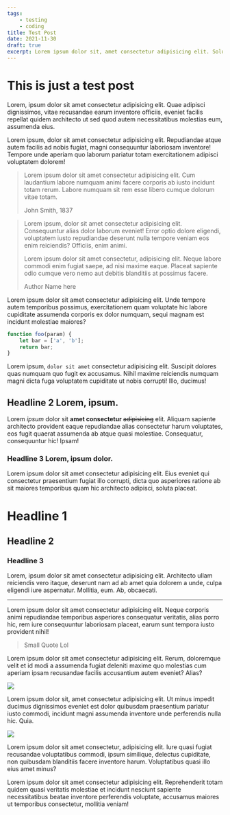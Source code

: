 ```yaml
---
tags:
    - testing
    - coding
title: Test Post
date: 2021-11-30
draft: true
excerpt: Lorem ipsum dolor sit, amet consectetur adipisicing elit. Soluta, neque! Voluptates dolores nulla voluptate itaque illum obcaecati, doloribus voluptatum aliquam!
---
```


# This is just a test post

Lorem, ipsum dolor sit amet consectetur adipisicing elit. Quae adipisci dignissimos, vitae recusandae earum inventore officiis, eveniet facilis repellat quidem architecto ut sed quod autem necessitatibus molestias eum, assumenda eius.

Lorem ipsum, dolor sit amet consectetur adipisicing elit. Repudiandae atque autem facilis ad nobis fugiat, magni consequuntur laboriosam inventore! Tempore unde aperiam quo laborum pariatur totam exercitationem adipisci voluptatem dolorem!

> Lorem ipsum dolor sit amet consectetur adipisicing elit. Cum laudantium labore numquam animi facere corporis ab iusto incidunt totam rerum. Labore numquam sit rem esse libero cumque dolorum vitae totam.
>
> John Smith, 1837

> Lorem ipsum, dolor sit amet consectetur adipisicing elit. Consequuntur alias dolor laborum eveniet! Error optio dolore eligendi, voluptatem iusto repudiandae deserunt nulla tempore veniam eos enim reiciendis? Officiis, enim animi.
>
> Lorem ipsum dolor sit amet consectetur, adipisicing elit. Neque labore commodi enim fugiat saepe, ad nisi maxime eaque. Placeat sapiente odio cumque vero nemo aut debitis blanditiis at possimus facere.
>
> Author Name here

Lorem ipsum dolor sit amet consectetur adipisicing elit. Unde tempore autem temporibus possimus, exercitationem quam voluptate hic labore cupiditate assumenda corporis ex dolor numquam, sequi magnam est incidunt molestiae maiores?

```javascript
function foo(param) {
    let bar = ['a', 'b'];
    return bar;
}
```

Lorem ipsum, `dolor sit amet` consectetur adipisicing elit. Suscipit dolores quas numquam quo fugit ex accusamus. Nihil maxime reiciendis numquam magni dicta fuga voluptatem cupiditate ut nobis corrupti! Illo, ducimus!

## Headline 2 Lorem, ipsum.

Lorem *ipsum* dolor sit **amet consectetur** ~~adipisicing~~ elit. Aliquam sapiente architecto provident eaque repudiandae alias consectetur harum voluptates, eos fugit quaerat assumenda ab atque quasi molestiae. Consequatur, consequuntur hic! Ipsam!

### Headline 3 Lorem, ipsum dolor.

Lorem ipsum dolor sit amet consectetur adipisicing elit. Eius eveniet qui consectetur praesentium fugiat illo corrupti, dicta quo asperiores ratione ab sit maiores temporibus quam hic architecto adipisci, soluta placeat.

# Headline 1

## Headline 2

### Headline 3

Lorem, ipsum dolor sit amet consectetur adipisicing elit. Architecto ullam reiciendis vero itaque, deserunt nam ad ab amet quia dolorem a unde, culpa eligendi iure aspernatur. Mollitia, eum. Ab, obcaecati.

***

Lorem ipsum dolor sit amet consectetur adipisicing elit. Neque corporis animi repudiandae temporibus asperiores consequatur veritatis, alias porro hic, rem iure consequuntur laboriosam placeat, earum sunt tempora iusto provident nihil!

> Small Quote Lol

Lorem ipsum dolor sit amet consectetur adipisicing elit. Rerum, doloremque velit et id modi a assumenda fugiat deleniti maxime quo molestias cum aperiam ipsam recusandae facilis accusantium autem eveniet? Alias?

![](https://www.travelbook.de/data/uploads/2019/03/bildschirmfoto-2019-03-05-um-17.21.13-cropped_1551802941-1040x690.png)

Lorem ipsum dolor sit, amet consectetur adipisicing elit. Ut minus impedit ducimus dignissimos eveniet est dolor quibusdam praesentium pariatur iusto commodi, incidunt magni assumenda inventore unde perferendis nulla hic. Quia.

![](https://upload.wikimedia.org/wikipedia/commons/thumb/2/25/Info_icon-72a7cf.svg/256px-Info_icon-72a7cf.svg.png)

Lorem ipsum dolor sit amet consectetur, adipisicing elit. Iure quasi fugiat recusandae voluptatibus commodi, ipsum similique, delectus cupiditate, non quibusdam blanditiis facere inventore harum. Voluptatibus quasi illo eius amet minus?

Lorem ipsum dolor sit amet consectetur adipisicing elit. Reprehenderit totam quidem quasi veritatis molestiae et incidunt nesciunt sapiente necessitatibus beatae inventore perferendis voluptate, accusamus maiores ut temporibus consectetur, mollitia veniam!